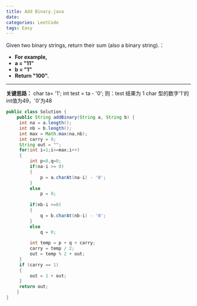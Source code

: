 ```yaml
---
title: Add Binary.java
date: 
categories: LeetCode
tags: Easy
---
```




Given two binary strings, return their sum (also a binary string).：

- **For example,**
- **a = "11"**
- **b = "1"**
- **Return "100".**
<!-- more -->
-------------------
**关键思路：**
char ta= '1';
int test = ta - '0';
则：test 结果为 1
char 型的数字'1'的int值为49，'0'为48


``` java
public class Solution {
    public String addBinary(String a, String b) {
     int na = a.length();
     int nb = b.length();
     int max = Math.max(na,nb);
     int carry = 0;
     String out = "";
     for(int i=1;i<=max;i++)
     {
         int p=0,q=0;
         if(na-i >= 0)
         {
             p = a.charAt(na-i) - '0';
         }
         else
             p = 0;
             
         if(nb-i >=0)
         {
             q = b.charAt(nb-i) - '0';
         }
         else
             q = 0;
         
         int temp = p + q + carry;
         carry = temp / 2;
         out = temp % 2 + out;
     }
     if (carry == 1)
     {
         out = 1 + out;
     }
     return out;
    }
}
```
